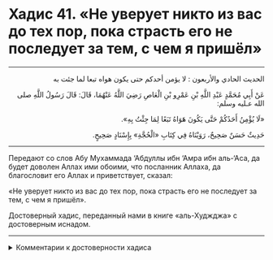 <h1 class="hadith-header">Хадис 41. «Не уверует никто из вас до тех пор, пока страсть его не последует за тем, с чем я пришёл» </h1>

<hr>

<p class="arabic-text" dir="rtl">
الحديث الحادي والأربعون :
لا يؤمن أحدكم حتى يكون هواه تبعا لما جئت به
</p>

<p class="arabic-text" dir="rtl">
عَنْ أَبِي مُحَمَّدٍ عَبْدِ اللَّهِ بْنِ عَمْرِو بْنِ الْعَاصِ رَضِيَ اللَّهُ عَنْهُمَا، قَالَ: قَالَ رَسُولُ اللَّهِ صلى الله عـليه وسلم: 
</p>

<p class="arabic-text" dir="rtl">
«لَا يُؤْمِنُ أَحَدُكُمْ حَتَّى يَكُونَ هَوَاهُ تَبَعًا لِمَا جِئْتُ بِهِ». 
</p>

<p class="arabic-subtext" dir="rtl">
حَدِيثٌ حَسَنٌ صَحِيحٌ، رَوَيْنَاهُ فِي كِتَابِ «الْحُجَّةِ» بِإِسْنَادٍ صَحِيحٍ. 
</p>

<hr>

<p class="russian-text">
Передают со слов Абу Мухаммада ‘Абдуллы ибн ‘Амра ибн аль-‘Аса, да будет доволен Аллах ими обоими, что посланник Аллаха, да благословит его Аллах и приветствует, сказал: 
</p>

<p class="russian-text">
«Не уверует никто из вас до тех пор, пока страсть его не последует за тем, с чем я пришёл».
</p>

<p class="russian-subtext">
Достоверный хадис, переданный нами в книге «аль-Худжджа» с достоверным иснадом.
</p>

<hr>

<details class="comments">
  <summary class="comments-title">Комментарии к достоверности хадиса</summary>
  <p class="comments-text">
    Этот хадис передали аль-Багъави в «Шарху-с-Сунна» 1/98 и ан-Навави в «аль-Арбаи’н» 41, который назвал его хорошим достоверным. Ибн Хаджар назвал его передатчиков надёжными. См. «Фатхуль-Бари» 13/289. Также достоверным его назвали Ахмад Шакир и аль-Хакими. См. «‘Умдату тафсир» 1/533, «Ма’аридж аль-къабуль» 2/422.
    <br>
    Шейх аль-Албани назвал иснад этого хадиса слабым. См. «Тахридж Мишкатуль-масабих» 167, «Тасхих аль-‘акъаид» 26.
    <br>
    В иснаде этого хадиса присутствует передатчик по имени Ну’айм ибн Хаммад, который является слабым из-за множества ошибок. См. «Тахридж Китабу-с-Сунна» 15.
    <br>
    Также слабым этот хадис назвали Ибн ‘Асакир, Ибн Раджаб и шейх Мукъбиль. См. «Джами’уль-‘улюми валь-хикам» 2/393, «Фатава аль-хадисиййа» 1/57.
    <br>
    Но шейх Ибн Баз сказал: «Даже если иснад этого хадиса слабый, смысл его является правильным». См. «Шарх Китаб ат-таухид» 265. То же самое сказал и шейх Ибн ‘Усаймин. См. «Маджму’ фатава Ибн ‘Усаймин» 16/91, 10757.
    <br>
    И смысл этого хадиса выражается в Коране: «Но нет – клянусь твоим Господом! – они не уверуют, пока они не изберут тебя судьей во всем том, что запутано между ними, не перестанут испытывать в душе стеснение от твоего решения и не подчинятся полностью» («ан-Нисаъ», 4:65).
    <br>
    «Для верующего мужчины и верующей женщины нет выбора при принятии ими решения, если Аллах и Его Посланник уже приняли решение. А кто ослушается Аллаха и Его Посланника, тот впал в очевидное заблуждение!» («аль-Ахзаб», 33: 36).
    <br>
    Аллах же знает об этом лучше всех!
  </p>
</details>